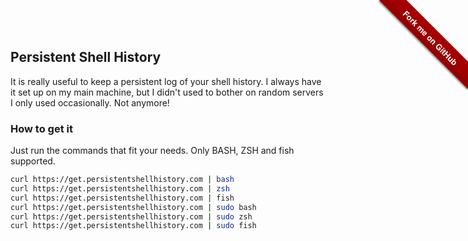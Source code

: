 ## Persistent Shell History

It is really useful to keep a persistent log of your shell history. I always have it set up on my main machine, but I didn't used to bother on random servers I only used occasionally. Not anymore!

### How to get it

Just run the commands that fit your needs. Only BASH, ZSH and fish supported.

```sh
curl https://get.persistentshellhistory.com | bash
curl https://get.persistentshellhistory.com | zsh
curl https://get.persistentshellhistory.com | fish
curl https://get.persistentshellhistory.com | sudo bash
curl https://get.persistentshellhistory.com | sudo zsh
curl https://get.persistentshellhistory.com | sudo fish
```


<div class="github-ribbon" style="position: absolute; right: 0px; top: 0px; width: 150px; height: 150px; overflow: hidden; z-index: 99999;"><a target="_blank" style="display: inline-block; width: 200px; overflow: hidden; padding: 6px 0px; text-align: center; transform: rotate(45deg); text-decoration: none; color: rgb(255, 255, 255); position: inherit; top: 45px; right: -40px; font: 700 13px &quot;Helvetica Neue&quot;, Helvetica, Arial, sans-serif; box-shadow: rgba(0, 0, 0, 0.5) 0px 2px 3px 0px; background-color: rgb(170, 0, 0); background-image: linear-gradient(rgba(0, 0, 0, 0), rgba(0, 0, 0, 0.15));" href="https://github.com/daniellandau/persistentshellhistory">Fork me on GitHub</a></div>
